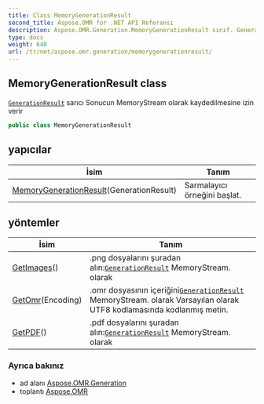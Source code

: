```yaml
---
title: Class MemoryGenerationResult
second_title: Aspose.OMR for .NET API Referansı
description: Aspose.OMR.Generation.MemoryGenerationResult sınıf. GenerationResult sarıcı Sonucun MemoryStream olarak kaydedilmesine izin verir
type: docs
weight: 640
url: /tr/net/aspose.omr.generation/memorygenerationresult/
---
```

## MemoryGenerationResult class

[`GenerationResult`](../generationresult/) sarıcı Sonucun MemoryStream olarak kaydedilmesine izin verir

```csharp
public class MemoryGenerationResult
```

## yapıcılar

| İsim | Tanım |
| --- | --- |
| [MemoryGenerationResult](memorygenerationresult/)(GenerationResult) | Sarmalayıcı örneğini başlat. |

## yöntemler

| İsim | Tanım |
| --- | --- |
| [GetImages](../../aspose.omr.generation/memorygenerationresult/getimages/)() | .png dosyalarını şuradan alın:[`GenerationResult`](../generationresult/) MemoryStream. olarak |
| [GetOmr](../../aspose.omr.generation/memorygenerationresult/getomr/)(Encoding) | .omr dosyasının içeriğini[`GenerationResult`](../generationresult/) MemoryStream. olarak Varsayılan olarak UTF8 kodlamasında kodlanmış metin. |
| [GetPDF](../../aspose.omr.generation/memorygenerationresult/getpdf/)() | .pdf dosyalarını şuradan alın:[`GenerationResult`](../generationresult/) MemoryStream. olarak |

### Ayrıca bakınız

* ad alanı [Aspose.OMR.Generation](../../aspose.omr.generation/)
* toplantı [Aspose.OMR](../../)


